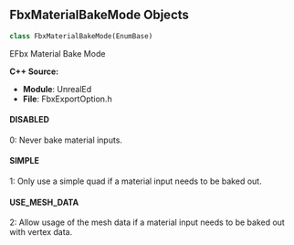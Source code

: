 ## FbxMaterialBakeMode Objects

```python
class FbxMaterialBakeMode(EnumBase)
```

EFbx Material Bake Mode

**C++ Source:**

- **Module**: UnrealEd
- **File**: FbxExportOption.h

<a id="unreal.FbxMaterialBakeMode.DISABLED"></a>

#### DISABLED

0: Never bake material inputs.

<a id="unreal.FbxMaterialBakeMode.SIMPLE"></a>

#### SIMPLE

1: Only use a simple quad if a material input needs to be baked out.

<a id="unreal.FbxMaterialBakeMode.USE_MESH_DATA"></a>

#### USE_MESH_DATA

2: Allow usage of the mesh data if a material input needs to be baked out with vertex data.

<a id="unreal.FBXImportType"></a>